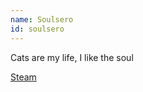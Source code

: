 ```yaml
---
name: Soulsero
id: soulsero
---
```

Cats are my life, I like the soul

[Steam](http://steamcommunity.com/id/Soulsero)
